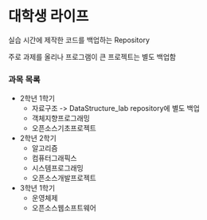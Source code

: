# 대학생 라이프
실습 시간에 제작한 코드를 백업하는 Repository

주로 과제를 올리나 프로그램이 큰 프로젝트는 별도 백업함

### 과목 목록
* 2학년 1학기
    * 자료구조 -> DataStructure_lab repository에 별도 백업
    * 객체지향프로그래밍
    * 오픈소스기초프로젝트
* 2학년 2학기
    * 알고리즘
    * 컴퓨터그래픽스
    * 시스템프로그래밍
    * 오픈소스개발프로젝트
* 3학년 1학기
    * 운영체제
    * 오픈소스웹소프트웨어
